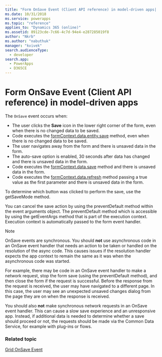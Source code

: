 ```yaml
---
title: "Form OnSave Event (Client API reference) in model-driven apps| MicrosoftDocs"
ms.date: 10/31/2018
ms.service: powerapps
ms.topic: "reference"
applies_to: "Dynamics 365 (online)"
ms.assetid: 89123cde-7c66-4c7d-94e4-e287285019f8
author: "Nkrb"
ms.author: "nabuthuk"
manager: "kvivek"
search.audienceType: 
  - developer
search.app: 
  - PowerApps
  - D365CE
---
```

# Form OnSave Event (Client API reference) in model-driven apps


The `OnSave` event occurs when:
- The user clicks the **Save** icon in the lower right corner of the form, even when there is no changed data to be saved.
- Code executes the [formContext.data.entity.save](../formContext-data-entity/save.md) method, even when there is no changed data to be saved.
- The user navigates away from the form and there is unsaved data in the form.
- The auto-save option is enabled, 30 seconds after data has changed and there is unsaved data in the form.
- Code executes the [formContext.data.save](../formContext-data/save.md) method and there is unsaved data in the form.
- Code executes the [formContext.data.refresh](../formContext-data/refresh.md) method passing a true value as the first parameter and there is unsaved data in the form.

To determine which button was clicked to perform the save, use the getSaveMode method.

You can cancel the save action by using the preventDefault method within the event arguments object. The preventDefault method which is accessible by using the getEventArgs method that is part of the execution context. Execution context is automatically passed to the form event handler.

> [!NOTE]
> OnSave events are synchronous. You should **not** use asynchronous code in an OnSave event handler that needs an action to be taken or handled on the resolution of the async code. This causes issues if the resolution handler expects the app context to remain the same as it was when the asynchronous code was started.
> 
> For example, there may be code in an OnSave event handler to make a network request, stop the form save (using the preventDefault method), and then close the form if the request is successful. Before the response from the request is received, the user may have navigated to a different page. In this case, the user may see an unexpected unsaved changes dialog from the page they are on when the response is received.
>
> You should also **not** make synchronous network requests in an OnSave event handler. This can cause a slow save experience and an unresponsive app. Instead, if additional data is needed to determine whether a save should proceed or not, the requests should be made via the Common Data Service, for example with plug-ins or flows.

### Related topic
[Grid OnSave Event](grid-onsave.md)  
